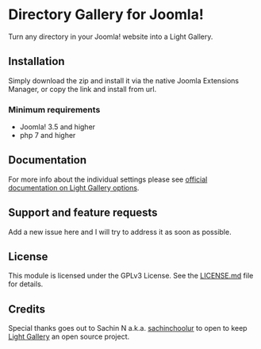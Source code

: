 # Directory Gallery for Joomla!

Turn any directory in your Joomla! website into a Light Gallery.

## Installation

Simply download the zip and install it via the native Joomla Extensions Manager, or copy the link and install from url.

### Minimum requirements

* Joomla! 3.5 and higher
* php 7 and higher

## Documentation

For more info about the individual settings please see [official documentation on Light Gallery options](https://sachinchoolur.github.io/lightgallery.js/docs/api.html#lightgallery-core).

## Support and feature requests

Add a new issue here and I will try to address it as soon as possible.

## License

This module is licensed under the GPLv3 License. See the [LICENSE.md](LICENSE.md) file for details.

## Credits 

Special thanks goes out to Sachin N a.k.a. [sachinchoolur](https://github.com/sachinchoolur) to open to keep [Light Gallery](https://github.com/sachinchoolur/lightGallery) an open source project.